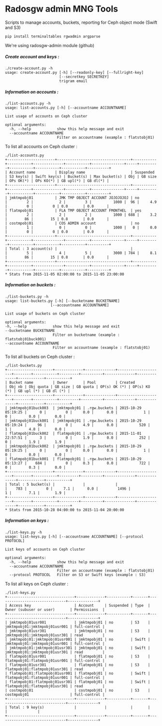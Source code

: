 # Radosgw admin MNG Tools

Scripts to manage accounts, buckets, reporting for Ceph object mode (Swift and S3)

    pip install terminaltables rgwadmin argparse

We're using radosgw-admin module (github)

##### Create account and keys :

    ./create-account.py -h
	usage: create-account.py [-h] [--readonly-key] [--fullright-key]
	                         [--secretkey SECRETKEY]
	                         trigram email

#####  Information on accounts :

    ./list-accounts.py -h
	usage: list-accounts.py [-h] [--accountname ACCOUNTNAME]
    
	List usage of accounts on Ceph cluster
    
	optional arguments:
	  -h, --help            show this help message and exit
	  --accountname ACCOUNTNAME
	                        Filter on accountname (example : flatstobj01)

To list all accounts on Ceph cluster :

	./list-accounts.py 
	+----------------------+----------------------------------+-----------+-----------+--------------+-----------+---------------+-----+---------+-----------+-----------+-----------+----------+
	| Account name         | Display name                     | Suspended | S3 key(s) | Swift key(s) | Bucket(s) | Max bucket(s) | Obj | GB size | OPs OK(*) | OPs KO(*) | GB upl(*) | GB dl(*) |
	+----------------------+----------------------------------+-----------+-----------+--------------+-----------+---------------+-----+---------+-----------+-----------+-----------+----------+
	| jmktmpobj01          | JMK TMP OBJECT ACCOUNT JOJOJOJOJ | no        |         2 |            2 |         3 |          1000 |  96 |     4.9 |         0 |         0 | 0.0       | 0.0      |
	| flatmpobj01          | FLA TMP OBJECT ACCOUNT FMONTHEL  | yes       |         2 |            2 |         2 |          1000 | 688 |     3.2 |        86 |        15 | 0.8       | 0.0      |
	| costmpobj01          | COS ADMIN account                | no        |         1 |            0 |         0 |          1000 |   0 |     0.0 |         0 |         0 | 0.0       | 0.0      |
	+----------------------+----------------------------------+-----------+-----------+--------------+-----------+---------------+-----+---------+-----------+-----------+-----------+----------+
	| Total : 3 account(s) |                                  |           |         5 |            4 |         5 |          3000 | 784 |     8.1 |        86 |        15 | 0.8       | 0.0      |
	+----------------------+----------------------------------+-----------+-----------+--------------+-----------+---------------+-----+---------+-----------+-----------+-----------+----------+
	* Stats from 2015-11-05 02:00:00 to 2015-11-05 23:00:00

##### Information on buckets :
 
    ./list-buckets.py -h
    usage: list-buckets.py [-h] [--bucketname BUCKETNAME]
                         [--accountname ACCOUNTNAME]
    
    List usage of buckets on Ceph cluster
     
    optional arguments:
    -h, --help            show this help message and exit
    --bucketname BUCKETNAME
                          Filter on bucketname (example : flatstobj01buck001)
    --accountname ACCOUNTNAME
                          Filter on accountname (example : flatstobj01)

To list all buckets on Ceph cluster :
 
	./list-buckets.py 
	+---------------------+-------------+--------------+---------------------+--------+-----------+---------+----------+--------------+--------------+------------+-----------+
	| Bucket name         | Owner       | Pool         | Created             | Obj nb | Obj quota | GB size | GB quota | OP(s) OK (*) | OP(s) KO (*) | GB upl (*) | GB dl (*) |
	+---------------------+-------------+--------------+---------------------+--------+-----------+---------+----------+--------------+--------------+------------+-----------+
	| jmktmpobj01buck003  | jmktmpobj01 | .rgw.buckets | 2015-10-29 05:19:25 |      0 |         0 |     0.0 |      0.0 |            1 |            0 |        0.0 |       0.0 |
	| jmktmpobj01buck001  | jmktmpobj01 | .rgw.buckets | 2015-10-29 05:19:24 |     96 |         0 |     4.9 |      0.0 |          520 |            1 |        4.8 |       0.0 |
	| flatmpobj01buck002  | flatmpobj01 | .rgw.buckets | 2015-11-01 22:57:51 |      3 |         0 |     1.9 |      0.0 |          252 |            0 |        1.9 |       1.9 |
	| jmktmpobj01buck002  | jmktmpobj01 | .rgw.buckets | 2015-10-29 05:19:25 |      0 |         0 |     0.0 |      0.0 |            1 |            0 |        0.0 |       0.0 |
	| flatmpobj01buck001  | flatmpobj01 | .rgw.buckets | 2015-10-29 05:13:27 |    684 |         0 |     0.3 |      0.0 |          722 |            0 |        0.3 |       0.0 |
	+---------------------+-------------+--------------+---------------------+--------+-----------+---------+----------+--------------+--------------+------------+-----------+
	| Total : 5 bucket(s) |             |              |                     |    783 |         0 |     7.1 |      0.0 |         1496 |            1 |        7.1 |       1.9 |
	+---------------------+-------------+--------------+---------------------+--------+-----------+---------+----------+--------------+--------------+------------+-----------+
	* Stats from 2015-10-28 04:00:00 to 2015-11-04 20:00:00

##### Information on keys :
 
	./list-keys.py -h
	usage: list-keys.py [-h] [--accountname ACCOUNTNAME] [--protocol PROTOCOL]
    
	List keys of accounts on Ceph cluster
    
	optional arguments:
	  -h, --help            show this help message and exit
	  --accountname ACCOUNTNAME
	                        Filter on accountname (example : flatstobj01)
	  --protocol PROTOCOL   Filter on S3 or Swift keys (example : S3)

To list all keys on Ceph cluster :
 
	./list-keys.py
	+-------------------------------+-------------+-----------+-------+-------------------------------+--------------+
	| Access key                    | Account     | Suspended | Type  | Owner (subuser or user)       | Permissions  |
	+-------------------------------+-------------+-----------+-------+-------------------------------+--------------+
	| jmktmpobj01usr001             | jmktmpobj01 | no        | S3    | jmktmpobj01:jmktmpobj01usr001 | full-control |
	| jmktmpobj01usr301             | jmktmpobj01 | no        | S3    | jmktmpobj01:jmktmpobj01usr301 | read         |
	| jmktmpobj01:jmktmpobj01usr001 | jmktmpobj01 | no        | Swift | jmktmpobj01:jmktmpobj01usr001 | full-control |
	| jmktmpobj01:jmktmpobj01usr301 | jmktmpobj01 | no        | Swift | jmktmpobj01:jmktmpobj01usr301 | read         |
	| flatmpobj01usr001             | flatmpobj01 | no        | S3    | flatmpobj01:flatmpobj01usr001 | full-control |
	| flatmpobj01usr301             | flatmpobj01 | no        | S3    | flatmpobj01:flatmpobj01usr301 | read         |
	| flatmpobj01:flatmpobj01usr001 | flatmpobj01 | no        | Swift | flatmpobj01:flatmpobj01usr001 | full-control |
	| flatmpobj01:flatmpobj01usr301 | flatmpobj01 | no        | Swift | flatmpobj01:flatmpobj01usr301 | read         |
	| costmpobj01                   | costmpobj01 | no        | S3    | costmpobj01                   | full-control |
	+-------------------------------+-------------+-----------+-------+-------------------------------+--------------+
	| Total : 9 key(s)              |             |           |       |                               |              |
	+-------------------------------+-------------+-----------+-------+-------------------------------+--------------+